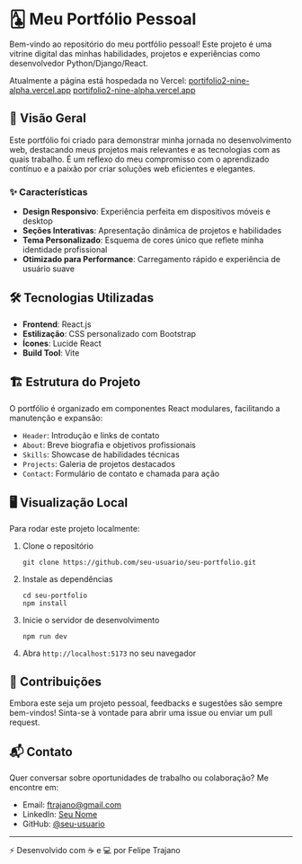 # 🃑 Meu Portfólio Pessoal

Bem-vindo ao repositório do meu portfólio pessoal! Este projeto é uma vitrine digital das minhas habilidades, projetos e experiências como desenvolvedor Python/Django/React.

Atualmente a página está hospedada no Vercel:
<a href="https://portifolio2-nine-alpha.vercel.app/">portifolio2-nine-alpha.vercel.app</a>
[portifolio2-nine-alpha.vercel.app](https://portifolio2-nine-alpha.vercel.app/)

## 🚀 Visão Geral

Este portfólio foi criado para demonstrar minha jornada no desenvolvimento web, destacando meus projetos mais relevantes e as tecnologias com as quais trabalho. É um reflexo do meu compromisso com o aprendizado contínuo e a paixão por criar soluções web eficientes e elegantes.

### ✨ Características

- **Design Responsivo**: Experiência perfeita em dispositivos móveis e desktop
- **Seções Interativas**: Apresentação dinâmica de projetos e habilidades
- **Tema Personalizado**: Esquema de cores único que reflete minha identidade profissional
- **Otimizado para Performance**: Carregamento rápido e experiência de usuário suave

## 🛠️ Tecnologias Utilizadas

- **Frontend**: React.js
- **Estilização**: CSS personalizado com Bootstrap
- **Ícones**: Lucide React
- **Build Tool**: Vite

## 🏗️ Estrutura do Projeto

O portfólio é organizado em componentes React modulares, facilitando a manutenção e expansão:

- `Header`: Introdução e links de contato
- `About`: Breve biografia e objetivos profissionais
- `Skills`: Showcase de habilidades técnicas
- `Projects`: Galeria de projetos destacados
- `Contact`: Formulário de contato e chamada para ação

## 🖥️ Visualização Local

Para rodar este projeto localmente:

1. Clone o repositório
   ```
   git clone https://github.com/seu-usuario/seu-portfolio.git
   ```
2. Instale as dependências
   ```
   cd seu-portfolio
   npm install
   ```
3. Inicie o servidor de desenvolvimento
   ```
   npm run dev
   ```
4. Abra `http://localhost:5173` no seu navegador

## 🤝 Contribuições

Embora este seja um projeto pessoal, feedbacks e sugestões são sempre bem-vindos! Sinta-se à vontade para abrir uma issue ou enviar um pull request.

## 📬 Contato

Quer conversar sobre oportunidades de trabalho ou colaboração? Me encontre em:

- Email: [ftrajano@gmail.com](mailto:ftrajano@gmail.com)
- LinkedIn: [Seu Nome](https://www.linkedin.com/in/ftrajano/)
- GitHub: [@seu-usuario](https://github.com/ftrajano)

---

⚡ Desenvolvido com ☕ e 💻 por Felipe Trajano
